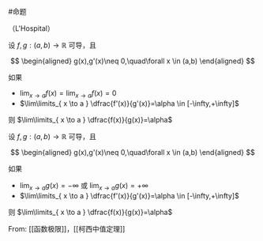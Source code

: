 #命题 

（L'Hospital）

设 $f,g:(a,b)\to \mathbb{R}$ 可导，且

$$
\begin{aligned}
g(x),g'(x)\neq 0,\quad\forall x \in (a,b)
\end{aligned}
$$

如果

- $\lim_{ x \to a }f(x)=\lim_{ x \to a }f(x)=0$
- $\lim\limits_{ x \to a } \dfrac{f'(x)}{g'(x)}=\alpha \in [-\infty,+\infty]$

则 $\lim\limits_{ x \to a } \dfrac{f(x)}{g(x)}=\alpha$

设 $f,g:(a,b)\to \mathbb{R}$ 可导，且

$$
\begin{aligned}
g(x),g'(x)\neq 0,\quad\forall x \in (a,b)
\end{aligned}
$$

如果

- $\lim_{ x \to a }g(x)=-\infty$ 或 $\lim_{ x \to a }g(x)=+\infty$
- $\lim\limits_{ x \to a } \dfrac{f'(x)}{g'(x)}=\alpha \in [-\infty,+\infty]$

则 $\lim\limits_{ x \to a } \dfrac{f(x)}{g(x)}=\alpha$

From: [[函数极限]]，[[柯西中值定理]]